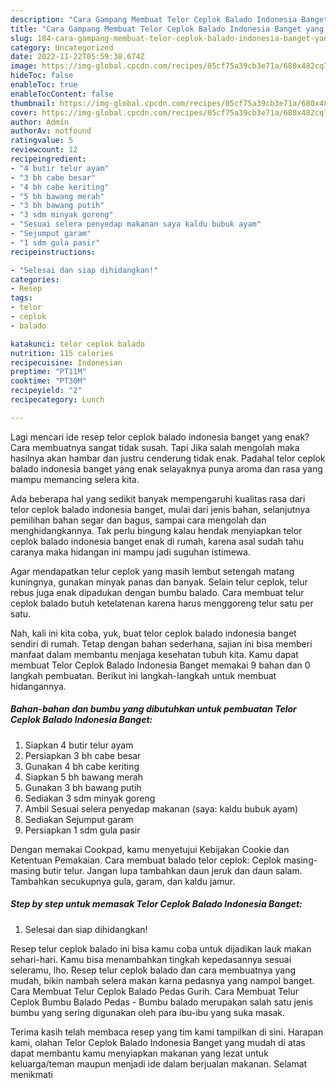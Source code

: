 ```yaml
---
description: "Cara Gampang Membuat Telor Ceplok Balado Indonesia Banget yang Lezat, Buat Buka Puasa Enak"
title: "Cara Gampang Membuat Telor Ceplok Balado Indonesia Banget yang Lezat, Buat Buka Puasa Enak"
slug: 184-cara-gampang-membuat-telor-ceplok-balado-indonesia-banget-yang-lezat-buat-buka-puasa-enak
category: Uncategorized
date: 2022-11-22T05:59:38.674Z
image: https://img-global.cpcdn.com/recipes/05cf75a39cb3e71a/680x482cq70/telor-ceplok-balado-indonesia-banget-foto-resep-utama.jpg
hideToc: false
enableToc: true
enableTocContent: false
thumbnail: https://img-global.cpcdn.com/recipes/05cf75a39cb3e71a/680x482cq70/telor-ceplok-balado-indonesia-banget-foto-resep-utama.jpg
cover: https://img-global.cpcdn.com/recipes/05cf75a39cb3e71a/680x482cq70/telor-ceplok-balado-indonesia-banget-foto-resep-utama.jpg
author: Admin
authorAv: notfound
ratingvalue: 5
reviewcount: 12
recipeingredient:
- "4 butir telur ayam"
- "3 bh cabe besar"
- "4 bh cabe keriting"
- "5 bh bawang merah"
- "3 bh bawang putih"
- "3 sdm minyak goreng"
- "Sesuai selera penyedap makanan saya kaldu bubuk ayam"
- "Sejumput garam"
- "1 sdm gula pasir"
recipeinstructions:

- "Selesai dan siap dihidangkan!"
categories:
- Resep
tags:
- telor
- ceplok
- balado

katakunci: telor ceplok balado 
nutrition: 115 calories
recipecuisine: Indonesian
preptime: "PT11M"
cooktime: "PT30M"
recipeyield: "2"
recipecategory: Lunch

---
```



Lagi mencari ide resep telor ceplok balado indonesia banget yang enak? Cara membuatnya sangat tidak susah. Tapi Jika salah mengolah maka hasilnya akan hambar dan justru cenderung tidak enak. Padahal telor ceplok balado indonesia banget yang enak selayaknya punya aroma dan rasa yang mampu memancing selera kita.


Ada beberapa hal yang sedikit banyak mempengaruhi kualitas rasa dari telor ceplok balado indonesia banget, mulai dari jenis bahan, selanjutnya pemilihan bahan segar dan bagus, sampai cara mengolah dan menghidangkannya. Tak perlu bingung kalau hendak menyiapkan telor ceplok balado indonesia banget enak di rumah, karena asal sudah tahu caranya maka hidangan ini mampu jadi suguhan istimewa.

Agar mendapatkan telur ceplok yang masih lembut setengah matang kuningnya, gunakan minyak panas dan banyak. Selain telur ceplok, telur rebus juga enak dipadukan dengan bumbu balado. Cara membuat telur ceplok balado butuh ketelatenan karena harus menggoreng telur satu per satu.


Nah, kali ini kita coba, yuk, buat telor ceplok balado indonesia banget sendiri di rumah. Tetap dengan bahan sederhana, sajian ini bisa memberi manfaat dalam membantu menjaga kesehatan tubuh kita. Kamu dapat membuat Telor Ceplok Balado Indonesia Banget memakai 9 bahan dan 0 langkah pembuatan. Berikut ini langkah-langkah untuk membuat hidangannya.

<!--inarticleads1-->

##### Bahan-bahan dan bumbu yang dibutuhkan untuk pembuatan Telor Ceplok Balado Indonesia Banget:

1. Siapkan 4 butir telur ayam
1. Persiapkan 3 bh cabe besar
1. Gunakan 4 bh cabe keriting
1. Siapkan 5 bh bawang merah
1. Gunakan 3 bh bawang putih
1. Sediakan 3 sdm minyak goreng
1. Ambil Sesuai selera penyedap makanan (saya: kaldu bubuk ayam)
1. Sediakan Sejumput garam
1. Persiapkan 1 sdm gula pasir


Dengan memakai Cookpad, kamu menyetujui Kebijakan Cookie dan Ketentuan Pemakaian. Cara membuat balado telor ceplok: Ceplok masing-masing butir telur. Jangan lupa tambahkan daun jeruk dan daun salam. Tambahkan secukupnya gula, garam, dan kaldu jamur. 

<!--inarticleads2-->

##### Step by step untuk memasak Telor Ceplok Balado Indonesia Banget:


1. Selesai dan siap dihidangkan!

Resep telur ceplok balado ini bisa kamu coba untuk dijadikan lauk makan sehari-hari. Kamu bisa menambahkan tingkah kepedasannya sesuai seleramu, lho. Resep telur ceplok balado dan cara membuatnya yang mudah, bikin nambah selera makan karna pedasnya yang nampol banget. Cara Membuat Telur Ceplok Balado Pedas Gurih. Cara Membuat Telur Ceplok Bumbu Balado Pedas - Bumbu balado merupakan salah satu jenis bumbu yang sering digunakan oleh para ibu-ibu yang suka masak. 

Terima kasih telah membaca resep yang tim kami tampilkan di sini. Harapan kami, olahan Telor Ceplok Balado Indonesia Banget yang mudah di atas dapat membantu kamu menyiapkan makanan yang lezat untuk keluarga/teman maupun menjadi ide dalam berjualan makanan. Selamat menikmati
